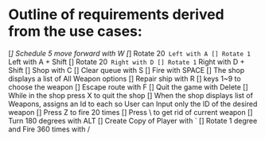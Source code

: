 # Outline of requirements derived from the use cases:
[*] Schedule 5 move forward with W
[*] Rotate 20` Left with A
[] Rotate 1` Left with A + Shift
[] Rotate 20` Right with D
[] Rotate 1` Right with D + Shift
[] Shop with C
[] Clear queue with S
[] Fire with SPACE
[] The shop displays a list of All Weapon options
[] Repair ship with R
[] keys 1~9 to choose the weapon
[] Escape route with F
[] Quit the game with Delete
[] While in the shop press X to quit the shop
[] When the shop displays list of Weapons, assigns an Id to each so User can Input only the ID of the desired weapon
[] Press Z to fire 20 times
[] Press \ to get rid of current weapon
[] Turn 180 degrees with ALT
[] Create Copy of Player with `
[] Rotate 1 degree and Fire 360 times with /
